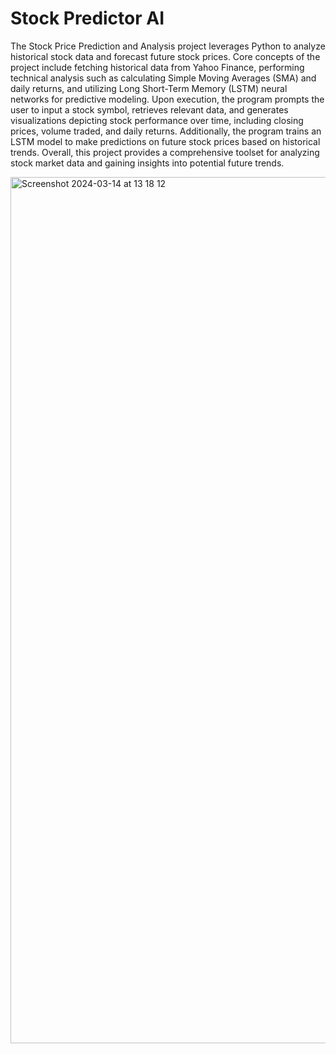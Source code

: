 # Stock Predictor AI

The Stock Price Prediction and Analysis project leverages Python to analyze historical stock data and forecast future stock prices. Core concepts of the project include fetching historical data from Yahoo Finance, performing technical analysis such as calculating Simple Moving Averages (SMA) and daily returns, and utilizing Long Short-Term Memory (LSTM) neural networks for predictive modeling. Upon execution, the program prompts the user to input a stock symbol, retrieves relevant data, and generates visualizations depicting stock performance over time, including closing prices, volume traded, and daily returns. Additionally, the program trains an LSTM model to make predictions on future stock prices based on historical trends. Overall, this project provides a comprehensive toolset for analyzing stock market data and gaining insights into potential future trends.

<img width="1386" alt="Screenshot 2024-03-14 at 13 18 12" src="https://github.com/KarimMohamed-1633/StockPredictor/assets/123555353/c3617352-84a6-4c88-834b-598b968b8b7d">
